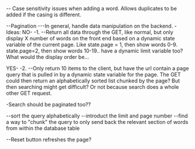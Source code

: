 -- Case sensitivity issues when adding a word. Allows duplicates to be added if the casing is different.

--Pagination
---In general, handle data manipulation on the backend.
-Ideas:
  NO-
  -1.
  --Return all data through the GET, like normal, but only display X number of words on the front end based on a dynamic state variable of the current page. Like state.page = 1, then show words 0-9. state.page=2, then show words 10-19.. have a dynamic limit variable too? What would the display order be...


  YES-
  -2.
  --Only return 10 items to the client, but have the url contain a page query that is pulled in by a dynamic state variable for the page. The GET could then return an alphabetically sorted list chunked by the page? But then searching might get difficult? Or not because search does a whole other GET request.

  -Search should be paginated too??

  --sort the query alphabetically
  --introduct the limit and page number
  --find a way to "chunk" the query to only send back the relevant section of words from within the database table



  --Reset button refreshes the page?